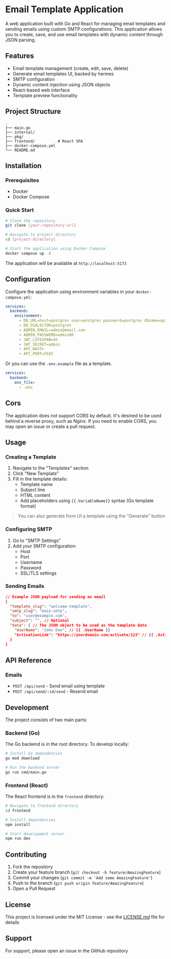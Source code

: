 # Email Template Application

A web application built with Go and React for managing email templates and sending emails using custom SMTP configurations. This application allows you to create, save, and use email templates with dynamic content through JSON parsing.

## Features

- Email template management (create, edit, save, delete)
- Generate email templates UI, backed by hermes
- SMTP configuration
- Dynamic content injection using JSON objects
- React-based web interface
- Template preview functionality

## Project Structure

```
.
├── main.go
├── internal/
├── pkg/
├── frontend/          # React SPA
├── docker-compose.yml
└── README.md
```

## Installation

### Prerequisites

- Docker
- Docker Compose

### Quick Start

```bash
# Clone the repository
git clone [your-repository-url]

# Navigate to project directory
cd [project-directory]

# Start the application using Docker Compose
docker compose up -d
```

The application will be available at `http://localhost:5173`

## Configuration

Configure the application using environment variables in your `docker-compose.yml`:

```yaml
services:
  backend:
    environment:
      - DB_URL=host=postgres user=postgres password=postgres dbname=api_email_client port=5432 TimeZone=America/Sao_Paulo
      - DB_DIALECTOR=postgres
      - ADMIN_EMAIL=admin@email.com
      - ADMIN_PASSWORD=admin00
      - JWT_LIFESPAN=45
      - JWT_SECRET=admin
      - API_HOST=
      - API_PORT=5555
```

Or you can use the `.env.example` file as a template.
```yaml
services:
  backend:
    env_file:
      - .env
``` 

## Cors

The application does not support CORS by default. It's desined to be used behind a reverse proxy, such as Nginx.
If you need to enable CORS, you may open an issue or create a pull request.

## Usage

### Creating a Template

1. Navigate to the "Templates" section
2. Click "New Template"
3. Fill in the template details:
   - Template name
   - Subject line
   - HTML content
   - Add placeholders using `{{.VariableName}}` syntax (Go template format)

> You can also generate from UI a template using the "Generate" button

### Configuring SMTP

1. Go to "SMTP Settings"
2. Add your SMTP configuration:
   - Host
   - Port
   - Username
   - Password
   - SSL/TLS settings

### Sending Emails

```json
// Example JSON payload for sending an email
{
  "template_slug": "welcome-template",
  "smtp_slug": "main-smtp",
  "to": "user@example.com",
  "subject": "", // Optional
  "data": { // The JSON object to be used as the template data
    "UserName": "John Doe", // {{ .UserName }}
    "ActivationLink": "https://yourdomain.com/activate/123" // {{ .ActivationLink }}
  }
}
```

## API Reference

### Emails

- `POST /api/send` - Send email using template
- `POST /api/send/:id/send` - Resend email

## Development

The project consists of two main parts:

### Backend (Go)

The Go backend is in the root directory. To develop locally:

```bash
# Install Go dependencies
go mod download

# Run the backend server
go run cmd/main.go
```

### Frontend (React)

The React frontend is in the `frontend` directory:

```bash
# Navigate to frontend directory
cd frontend

# Install dependencies
npm install

# Start development server
npm run dev
```

## Contributing

1. Fork the repository
2. Create your feature branch (`git checkout -b feature/AmazingFeature`)
3. Commit your changes (`git commit -m 'Add some AmazingFeature'`)
4. Push to the branch (`git push origin feature/AmazingFeature`)
5. Open a Pull Request

## License

This project is licensed under the MIT License - see the [LICENSE.md](LICENSE.md) file for details

## Support

For support, please open an issue in the GitHub repository